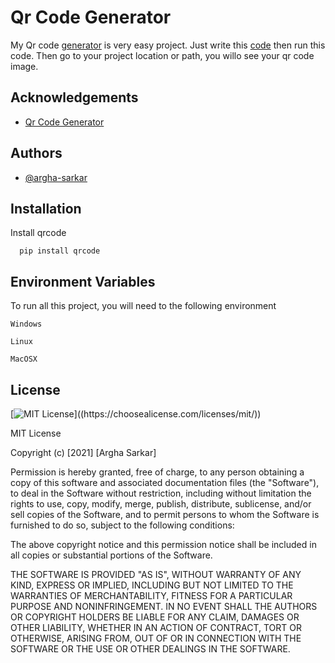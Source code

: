# Qr Code Generator
My Qr code [generator](https://github.com/argha-sarkar/Python-Projects/tree/main/Qr-Code-Generator) is very easy project. Just write this [code](https://github.com/argha-sarkar/Python-Projects/blob/main/Qr-Code-Generator/Qr-code-generator.py) then run this code. Then go to your project location or path, you willo see your qr code image.

## Acknowledgements
 - [Qr Code Generator](https://github.com/argha-sarkar/Python-Projects/tree/main/Qr-Code-Generator)

  
## Authors

- [@argha-sarkar](https://github.com/argha-sarkar)

  
## Installation

Install qrcode

```
  pip install qrcode
```
    
## Environment Variables

To run all this project, you will need to the following environment 

`Windows`

`Linux`

`MacOSX`

  
## License

[![MIT License](https://img.shields.io/apm/l/atomic-design-ui.svg?)]((https://choosealicense.com/licenses/mit/))


MIT License

Copyright (c) [2021] [Argha Sarkar]

Permission is hereby granted, free of charge, to any person obtaining a copy
of this software and associated documentation files (the "Software"), to deal
in the Software without restriction, including without limitation the rights
to use, copy, modify, merge, publish, distribute, sublicense, and/or sell
copies of the Software, and to permit persons to whom the Software is
furnished to do so, subject to the following conditions:

The above copyright notice and this permission notice shall be included in all
copies or substantial portions of the Software.

THE SOFTWARE IS PROVIDED "AS IS", WITHOUT WARRANTY OF ANY KIND, EXPRESS OR
IMPLIED, INCLUDING BUT NOT LIMITED TO THE WARRANTIES OF MERCHANTABILITY,
FITNESS FOR A PARTICULAR PURPOSE AND NONINFRINGEMENT. IN NO EVENT SHALL THE
AUTHORS OR COPYRIGHT HOLDERS BE LIABLE FOR ANY CLAIM, DAMAGES OR OTHER
LIABILITY, WHETHER IN AN ACTION OF CONTRACT, TORT OR OTHERWISE, ARISING FROM,
OUT OF OR IN CONNECTION WITH THE SOFTWARE OR THE USE OR OTHER DEALINGS IN THE
SOFTWARE.
  
